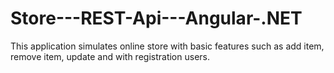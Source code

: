 # Store---REST-Api---Angular-.NET
This application simulates online store with basic features such as add item, remove item, update and with registration users.
